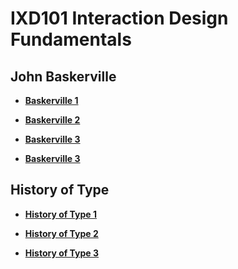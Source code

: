 IXD101 Interaction Design Fundamentals
======================================

John Baskerville
----------------
- **[Baskerville 1](https://github.com/wobtrix/john_baskerville/john_baskerville.html)**   
    
- **[Baskerville 2](https://github.com/Wobtrix/)**

- **[Baskerville 3](https://github.com/Wobtrix/)**

- **[Baskerville 3](https://github.com/Wobtrix/)**



History of Type
---------------
- **[History of Type 1](https://github.com/Wobtrix/)**  

- **[History of Type 2](https://github.com/Wobtrix/)**

- **[History of Type 3](https://github.com/Wobtrix/)**
